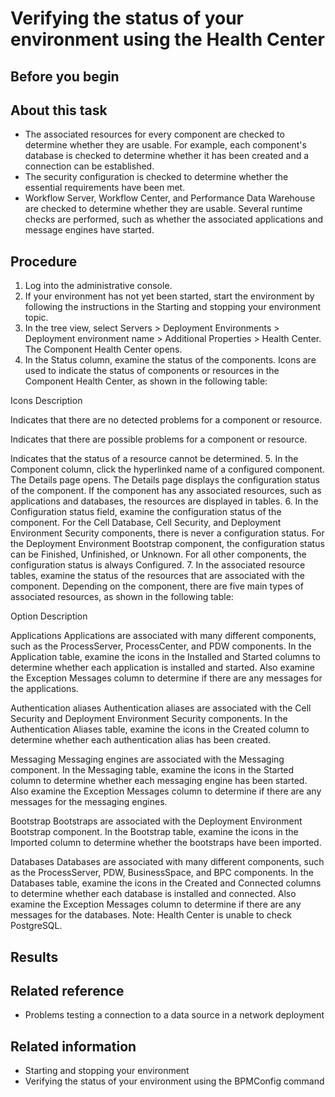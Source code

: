 # Verifying the status of your environment using the Health Center

## Before you begin

## About this task

- The associated resources for every component are checked to determine whether they are usable.
For example, each component's database is checked to determine whether it has been created and a
connection can be established.
- The security configuration is checked to determine whether the essential requirements have been
met.
- Workflow Server, Workflow Center, and Performance Data
Warehouse are checked to determine whether they are usable. Several runtime checks are performed,
such as whether the associated applications and message engines have started.

## Procedure

1. Log into the administrative console.
2. If your environment has not yet been started, start the environment by following the
instructions in the Starting and stopping your environment topic.
3. In the tree view, select Servers > Deployment Environments > Deployment
environment name > Additional Properties > Health Center. The Component
Health Center opens.
4. In the Status column, examine the
status of the components. Icons are used to indicate the status of
components or resources in the Component Health Center, as shown in
the following table: 

Icons
Description

Indicates that there are no detected problems
for a component or resource.

Indicates that there are possible problems for
a component or resource.

Indicates that the status of a resource cannot
be determined.
5. In the Component column, click the
hyperlinked name of a configured component. The Details page opens.
The Details page displays the configuration status of the component. If the component has any
associated resources, such as applications and databases, the resources are displayed in tables.
6. In the Configuration status field,
examine the configuration status of the component. For
the Cell Database, Cell Security, and Deployment Environment Security
components, there is never a configuration status. For the Deployment
Environment Bootstrap component, the configuration status can be Finished, Unfinished,
or Unknown. For all other components,
the configuration status is always Configured.
7. In the associated resource tables, examine the status of the resources that are associated with
the component. Depending on the component, there are five main types of associated resources, as
shown in the following table:

Option
Description

Applications
Applications are associated with many different components, such as the ProcessServer,
ProcessCenter, and PDW components. In the Application table, examine the icons in the
Installed and Started columns to determine whether
each application is installed and started. Also examine the Exception
Messages column to determine if there are any messages for the applications.

Authentication aliases
Authentication aliases are associated with the Cell Security and Deployment Environment
Security components. In the Authentication Aliases table, examine the icons in the
Created column to determine whether each authentication alias has been
created.

Messaging
Messaging engines are associated with the Messaging component. In the Messaging table,
examine the icons in the Started column to determine whether each messaging
engine has been started. Also examine the Exception Messages column to
determine if there are any messages for the messaging engines.

Bootstrap
Bootstraps are associated with the Deployment Environment Bootstrap component. In the
Bootstrap table, examine the icons in the Imported column to determine
whether the bootstraps have been imported.

Databases
Databases are associated with many different components, such as the ProcessServer, PDW,
BusinessSpace, and BPC components. In the Databases table, examine the icons in the
Created and Connected columns to determine whether
each database is installed and connected. Also examine the Exception Messages
column to determine if there are any messages for the databases. Note: Health Center is unable to
check PostgreSQL.

## Results

## Related reference

- Problems testing a connection to a data source in a network deployment

## Related information

- Starting and stopping your environment
- Verifying the status of your environment using the BPMConfig command
